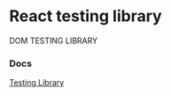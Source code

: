 # React testing library

DOM TESTING LIBRARY

### Docs

[Testing Library](https://testing-library.com/docs/queries/about)
